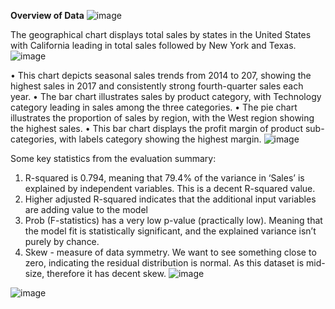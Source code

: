 **Overview of Data**
![image](https://github.com/user-attachments/assets/71730d85-4817-494d-ae79-7434a22696e4)

The geographical chart displays total sales by states in the United States with  California leading in  total sales followed by  New York and Texas.
![image](https://github.com/user-attachments/assets/676acb35-73aa-450c-918b-c4896b4b9bb1)

•	This chart depicts seasonal sales trends from 2014 to 207, showing the highest sales in 2017 and consistently strong fourth-quarter sales each year.
•	The bar chart illustrates sales by product category, with Technology category leading in sales among the three categories.
•	The pie chart illustrates the proportion of sales by region, with the West region showing the highest sales.
•	This bar chart displays the profit margin of product sub-categories, with labels category showing the highest margin.
![image](https://github.com/user-attachments/assets/68c20d78-a2e1-4131-9874-4dd3e99d511f)

Some key statistics from the evaluation summary:
1.	R-squared is 0.794, meaning that 79.4% of the variance in ‘Sales’ is explained by independent variables. This is a decent R-squared value.
2.	Higher adjusted R-squared indicates that the additional input variables are adding value to the model
3.	Prob (F-statistics) has a very low p-value (practically low). Meaning that the model fit is statistically significant, and the explained variance isn’t purely by chance.
4.	Skew - measure of data symmetry. We want to see something close to zero, indicating the residual distribution is normal. As this dataset is mid-size, therefore it has decent skew.
![image](https://github.com/user-attachments/assets/13959166-e3cd-43c9-ad19-ed52b6aabb49)

![image](https://github.com/user-attachments/assets/7f6ccb9e-9671-4ca3-9912-8a45110443c5)

